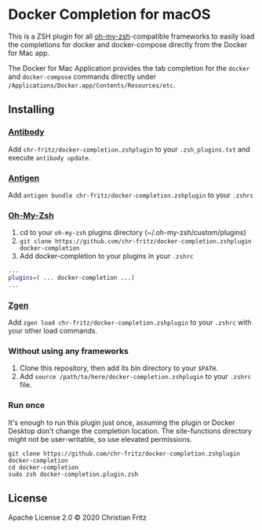 # Docker Completion for macOS

This is a ZSH plugin for all [oh-my-zsh](https://github.com/robbyrussell/oh-my-zsh)-compatible frameworks to easily load the completions for docker and docker-compose directly from the Docker for Mac app.

The Docker for Mac Application provides the tab completion for the `docker` and `docker-compose` commands directly under `/Applications/Docker.app/Contents/Resources/etc`.

## Installing

### [Antibody](https://github.com/getantibody/antibody)

Add `chr-fritz/docker-completion.zshplugin` to your `.zsh_plugins.txt` and execute `antibody update`.

### [Antigen](https://github.com/zsh-users/antigen)

Add `antigen bundle chr-fritz/docker-completion.zshplugin` to your `.zshrc`

### [Oh-My-Zsh](https://github.com/ohmyzsh/ohmyzsh)

1. cd to your `oh-my-zsh` plugins directory (~/.oh-my-zsh/custom/plugins)
2. `git clone https://github.com/chr-fritz/docker-completion.zshplugin docker-completion`
3. Add docker-completion to your plugins in your `.zshrc`
```zsh
...
plugins=( ... docker-completion ...)
...
```

### [Zgen](https://github.com/tarjoilija/zgen)

Add `zgen load chr-fritz/docker-completion.zshplugin` to your `.zshrc` with your other load commands.

### Without using any frameworks

1. Clone this repository, then add its bin directory to your `$PATH`.
2. Add `source /path/to/here/docker-completion.zshplugin` to your `.zshrc` file.

### Run once

It's enough to run this plugin just once, assuming the plugin or Docker Desktop don't change the completion location.
The site-functions directory might not be user-writable, so use elevated permissions.

```shell
git clone https://github.com/chr-fritz/docker-completion.zshplugin docker-completion
cd docker-completion
sudo zsh docker-completion.plugin.zsh
```

## License

Apache License 2.0 © 2020 Christian Fritz
